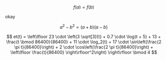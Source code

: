 $$
f(a)=f(b)
$$

okay

$$
a^2 - b^2 = (a+b)(a-b)
$$

$$
et(t) = \left\lfloor 23 \cdot \left(3 \sqrt[3]{t} + 0.7 \cdot \log(t + 5) + 13 + \frac{t \bmod 86400}{86400} + 11 \cdot \log_2(t) + 17 \cdot \sin\left(\frac{2 \pi t}{86400}\right) + 2 \cdot \cos\left(\frac{2 \pi t}{86400}\right) + \left\lfloor \frac{t}{86400} \right\rfloor^2\right) \right\rfloor \bmod 4
$$
